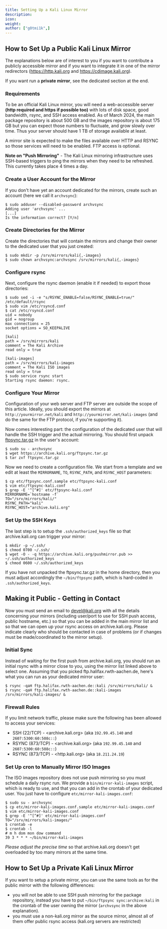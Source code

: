 ```yaml
---
title: Setting Up a Kali Linux Mirror
description:
icon:
weight:
author: ["g0tmi1k",]
---
```


## How to Set Up a Public Kali Linux Mirror

The explanations below are of interest to you if you want to contribute a publicly accessible mirror and if you want to integrate it in one of the mirror redirectors (<https://http.kali.org> and <https://cdimage.kali.org>).

If you want run a **private mirror**, see the dedicated section at the end.

### Requirements

<!--
  # Previously/historic values
  #
  # NB: the package repository can grow 250 GB bigger during a release cycle,
  # as kali-rolling diverges from kali-last-snapshot. Make sure to check the
  # size *before* a release, in order to get the upper bound. It's the upper
  # bound that mirror operators want to know.
  #
  ## /kali, aka. the main package repository
  - Pre-2024.1 : 813 GB
  - 2023.3     : 739 GB
  - 2023.1     : 592 GB
  - 2023-02-15 : 711 GB
  - 2022.3     : 429 GB
  - 2022.1     : 1.3 TB
  - 2021.3     : 1.1 TB
  - 2021.1     : 1.1 TB
  - Early 2020 : 850 GB
  - 2015       : 450 GB

  ## /kali-images, aka. the base images repository
  - Pre-2024.1 : 171 GB
  - 2023.3     : 153 GB
  - 2023.1     : 148 GB
  - 2023-02-15 : 132 GB
  - 2022.3     : 157 GB
  - 2022.1     : 164 GB
  - 2021.3     : 120 GB
  - 2021.1     :  84 GB
  - Early 2020 : 110 GB
  - 2015       :  50 GB
-->

To be an official Kali Linux mirror, you will need a web-accessible server **(http required and https if possible too)** with lots of disk space, good bandwidth, rsync, and SSH access enabled. As of March 2024, the main package repository is about 500 GB and the images repository is about 175 GB but you can expect those numbers to fluctuate, and grow slowly over time. Thus your server should have 1 TB of storage available at least.

A mirror site is expected to make the files available over HTTP and RSYNC so those services will need to be enabled. FTP access is optional.

**Note on "Push Mirroring"** - The Kali Linux mirroring infrastructure uses SSH-based triggers to ping the mirrors when they need to be refreshed. This currently takes place 4 times a day.

### Create a User Account for the Mirror

If you don't have yet an account dedicated for the mirrors, create such an account (here we call it `archvsync`):

```console
$ sudo adduser --disabled-password archvsync
Adding user 'archvsync' ...
[...]
Is the information correct? [Y/n]
```

### Create Directories for the Mirror

Create the directories that will contain the mirrors and change their owner to the dedicated user that you just created:

```console
$ sudo mkdir -p /srv/mirrors/kali{,-images}
$ sudo chown archvsync:archvsync /srv/mirrors/kali{,-images}
```

### Configure rsync

Next, configure the rsync daemon (enable it if needed) to export those directories:

```console
$ sudo sed -i -e "s/RSYNC_ENABLE=false/RSYNC_ENABLE=true/" /etc/default/rsync
$ sudo vim /etc/rsyncd.conf
$ cat /etc/rsyncd.conf
uid = nobody
gid = nogroup
max connections = 25
socket options = SO_KEEPALIVE

[kali]
path = /srv/mirrors/kali
comment = The Kali Archive
read only = true

[kali-images]
path = /srv/mirrors/kali-images
comment = The Kali ISO images
read only = true
$ sudo service rsync start
Starting rsync daemon: rsync.
```

### Configure Your Mirror

Configuration of your web server and FTP server are outside the scope of this article. Ideally, you should export the mirrors at `http://yourmirror.net/kali` and `http://yourmirror.net/kali-images` (and do the same for the FTP protocol, if you're supporting it).

Now comes interesting part: the configuration of the dedicated user that will handle the SSH trigger and the actual mirroring. You should first unpack [ftpsync.tar.gz](https://archive.kali.org/ftpsync.tar.gz) in the user's account:

```console
$ sudo su - archvsync
$ wget https://archive.kali.org/ftpsync.tar.gz
$ tar zxf ftpsync.tar.gz
```

Now we need to create a configuration file. We start from a template and we edit at least the `MIRRORNAME`, `TO`, `RSYNC_PATH`, and `RSYNC_HOST` parameters:

```console
$ cp etc/ftpsync.conf.sample etc/ftpsync-kali.conf
$ vim etc/ftpsync-kali.conf
$ grep -E '^[^#]' etc/ftpsync-kali.conf
MIRRORNAME=`hostname -f`
TO="/srv/mirrors/kali/"
RSYNC_PATH="kali"
RSYNC_HOST="archive.kali.org"
```

### Set Up the SSH Keys

The last step is to setup the `.ssh/authorized_keys` file so that archive.kali.org can trigger your mirror:

```console
$ mkdir -p ~/.ssh/
$ chmod 0700 ~/.ssh/
$ wget -O - -q https://archive.kali.org/pushmirror.pub >> ~/.ssh/authorized_keys
$ chmod 0600 ~/.ssh/authorized_keys
```

If you have not unpacked the ftpsync.tar.gz in the home directory, then you must adjust accordingly the `~/bin/ftpsync` path, which is hard-coded in `.ssh/authorized_keys`.

## Making it Public - Getting in Contact

Now you must send an email to [devel@kali.org](mailto:devel@kali.org) with all the details concerning your mirrors (including user/port to use for SSH push access, public hostname, etc.) so that you can be added in the main mirror list and so that we can open up your rsync access on archive.kali.org. Please indicate clearly who should be contacted in case of problems (or if changes must be made/coordinated to the mirror setup).

### Initial Sync

Instead of waiting for the first push from archive.kali.org, you should run an initial rsync with a mirror close to you, using the mirror list linked above to select one. Assuming that you picked ftp.halifax.rwth-aachen.de, here's what you can run as your dedicated mirror user:

```console
$ rsync -qaH ftp.halifax.rwth-aachen.de::kali /srv/mirrors/kali/ &
$ rsync -qaH ftp.halifax.rwth-aachen.de::kali-images /srv/mirrors/kali-images/ &
```

### Firewall Rules

If you limit network traffic, please make sure the following has been allowed to access your services:

- SSH (22/TCP) - <archive.kali.org> (aka `192.99.45.140` and `2607:5300:60:508c::`)
- RSYNC (873/TCP) - <archive.kali.org> (aka `192.99.45.140` and `2607:5300:60:508c::`)
- RSYNC (873/TCP) - <http.kali.org> (aka `18.211.24.19`)

### Set Up cron to Manually Mirror ISO Images

The ISO images repository does not use push mirroring so you must schedule a daily rsync run. We provide a `bin/mirror-kali-images` script, which is ready to use, and that you can add in the crontab of your dedicated user. You just have to configure `etc/mirror-kali-images.conf`:

```console
$ sudo su - archvsync
$ cp etc/mirror-kali-images.conf.sample etc/mirror-kali-images.conf
$ vim etc/mirror-kali-images.conf
$ grep -E '^[^#]' etc/mirror-kali-images.conf
TO="/srv/mirrors/kali-images/"
$ crontab -e
$ crontab -l
# m h dom mon dow command
39 3 * * * ~/bin/mirror-kali-images
```

_Please adjust the precise time_ so that archive.kali.org doesn't get overloaded by too many mirrors at the same time.

## How to Set Up a Private Kali Linux Mirror

If you want to setup a private mirror, you can use the same tools as for the public mirror with the following differences:

- you will not be able to use SSH push mirroring for the package repository, instead you have to put `~/bin/ftpsync sync:archive:kali` in the crontab of the user owning the mirror (`archvsync` in the above explanation).
- you must use a non-kali.org mirror as the source mirror, almost all of them offer public rsync access (kali.org servers are restricted)

